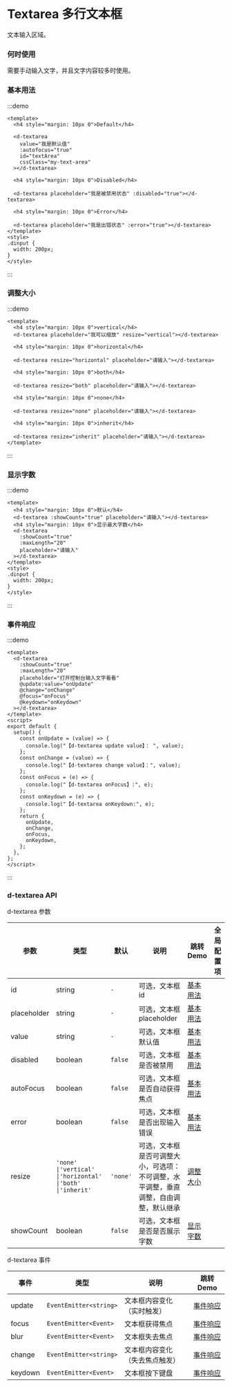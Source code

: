 # Textarea 多行文本框

文本输入区域。

### 何时使用

需要手动输入文字，并且文字内容较多时使用。

### 基本用法

:::demo

```vue
<template>
  <h4 style="margin: 10px 0">Default</h4>

  <d-textarea
    value="我是默认值"
    :autofocus="true"
    id="textArea"
    cssClass="my-text-area"
  ></d-textarea>

  <h4 style="margin: 10px 0">Disabled</h4>

  <d-textarea placeholder="我是被禁用状态" :disabled="true"></d-textarea>

  <h4 style="margin: 10px 0">Error</h4>

  <d-textarea placeholder="我是出错状态" :error="true"></d-textarea>
</template>
<style>
.dinput {
  width: 200px;
}
</style>
```

:::

### 调整大小

:::demo

```vue
<template>
  <h4 style="margin: 10px 0">vertical</h4>
  <d-textarea placeholder="我可以缩放" resize="vertical"></d-textarea>

  <h4 style="margin: 10px 0">horizontal</h4>

  <d-textarea resize="horizontal" placeholder="请输入"></d-textarea>

  <h4 style="margin: 10px 0">both</h4>

  <d-textarea resize="both" placeholder="请输入"></d-textarea>

  <h4 style="margin: 10px 0">none</h4>

  <d-textarea resize="none" placeholder="请输入"></d-textarea>

  <h4 style="margin: 10px 0">inherit</h4>

  <d-textarea resize="inherit" placeholder="请输入"></d-textarea>
</template>
```

:::

### 显示字数

:::demo

```vue
<template>
  <h4 style="margin: 10px 0">默认</h4>
  <d-textarea :showCount="true" placeholder="请输入"></d-textarea>
  <h4 style="margin: 10px 0">显示最大字数</h4>
  <d-textarea
    :showCount="true"
    :maxLength="20"
    placeholder="请输入"
  ></d-textarea>
</template>
<style>
.dinput {
  width: 200px;
}
</style>
```

:::

### 事件响应

:::demo

```vue
<template>
  <d-textarea
    :showCount="true"
    :maxLength="20"
    placeholder="打开控制台输入文字看看"
    @update:value="onUpdate"
    @change="onChange"
    @focus="onFocus"
    @keydown="onKeydown"
  ></d-textarea>
</template>
<script>
export default {
  setup() {
    const onUpdate = (value) => {
      console.log("【d-textarea update value】： ", value);
    };
    const onChange = (value) => {
      console.log("【d-textarea change value】：", value);
    };
    const onFocus = (e) => {
      console.log("【d-textarea onFocus】:", e);
    };
    const onKeydown = (e) => {
      console.log("【d-textarea onKeydown:", e);
    };
    return {
      onUpdate,
      onChange,
      onFocus,
      onKeydown,
    };
  },
};
</script>
```

:::

### d-textarea API

d-textarea 参数

| 参数        | 类型                                                      | 默认     | 说明                                                                                 | 跳转 Demo             | 全局配置项 |
| ----------- | --------------------------------------------------------- | -------- | ------------------------------------------------------------------------------------ | --------------------- | ---------- |
| id          | string                                                    | `-`      | 可选，文本框 id                                                                      | [基本用法](#基本用法) |            |
| placeholder | string                                                    | `-`      | 可选，文本框 placeholder                                                             | [基本用法](#基本用法) |            |
| value       | string                                                    | `-`      | 可选，文本框默认值                                                                   | [基本用法](#基本用法) |            |
| disabled    | boolean                                                   | `false`  | 可选，文本框是否被禁用                                                               | [基本用法](#基本用法) |            |
| autoFocus   | boolean                                                   | `false`  | 可选，文本框是否自动获得焦点                                                         | [基本用法](#基本用法) |            |
| error       | boolean                                                   | `false`  | 可选，文本框是否出现输入错误                                                         | [基本用法](#基本用法) |            |
| resize      | `'none' \|'vertical' \|'horizontal' \|'both' \|'inherit'` | `'none'` | 可选，文本框是否可调整大小，可选项：不可调整，水平调整，垂直调整，自由调整，默认继承 | [调整大小](#调整大小) |            |
| showCount   | boolean                                                   | `false`  | 可选，文本框是否是否展示字数                                                         | [显示字数](#显示字数) |            |

d-textarea 事件

| 事件    | 类型                   | 说明                           | 跳转 Demo             |
| ------- | ---------------------- | ------------------------------ | --------------------- |
| update  | `EventEmitter<string>` | 文本框内容变化（实时触发）     | [事件响应](#事件响应) |
| focus   | `EventEmitter<Event>`  | 文本框获得焦点                 | [事件响应](#事件响应) |
| blur    | `EventEmitter<Event>`  | 文本框失去焦点                 | [事件响应](#事件响应) |
| change  | `EventEmitter<string>` | 文本框内容变化（失去焦点触发） | [事件响应](#事件响应) |
| keydown | `EventEmitter<Event>`  | 文本框按下键盘                 | [事件响应](#事件响应) |
